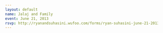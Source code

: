 ```yaml
---
layout: default
name: Jalaj and Family
event: June 21, 2013
rsvp: http://ryanandsuhasini.wufoo.com/forms/ryan-suhasini-june-21-2013/
---
```


